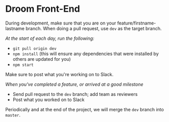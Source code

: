 # Droom Front-End

During development, make sure that you are on your feature/firstname-lastname branch. When doing a pull request, use `dev` as the target branch.

*At the start of each day, run the following:* 
- `git pull origin dev`
- `npm install` (this will ensure any dependencies that were installed by others are updated for you)
- `npm start`

Make sure to post what you're working on to Slack.

*When you've completed a feature, or arrived at a good milestone* 
- Send pull request to the `dev` branch; add team as reviewers
- Post what you worked on to Slack 

Periodically and at the end of the project, we will merge the `dev` branch into `master`.